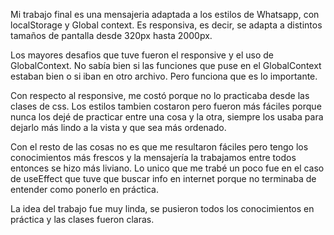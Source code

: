 Mi trabajo final es una mensajeria adaptada a los estilos de Whatsapp, con localStorage y Global context. Es responsiva, es decir, se adapta a distintos tamaños de pantalla desde 320px hasta 2000px. 

Los mayores desafios que tuve fueron el responsive y el uso de GlobalContext. No sabía bien si las funciones que puse en el GlobalContext estaban bien o si iban en otro archivo. Pero funciona que es lo importante.

Con respecto al responsive, me costó porque no lo practicaba desde las clases de css. Los estilos tambien costaron pero fueron más fáciles porque nunca los dejé de practicar entre una cosa y la otra, siempre los usaba para dejarlo más lindo a la vista y que sea más ordenado.

Con el resto de las cosas no es que me resultaron fáciles pero tengo los conocimientos más frescos y la mensajería la trabajamos entre todos entonces se hizo más liviano. Lo unico que me trabé un poco fue en el caso de useEffect que tuve que buscar info en internet porque no terminaba de entender como ponerlo en práctica.

La idea del trabajo fue muy linda, se pusieron todos los conocimientos en práctica y las clases fueron claras.
